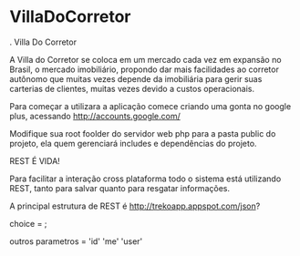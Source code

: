 VillaDoCorretor
===============
.
Villa Do Corretor


A Villa do Corretor se coloca em um mercado cada vez em expansão no Brasil, o mercado imobiliário, propondo dar mais facilidades ao corretor autônomo que muitas vezes depende da imobiliária para gerir suas carterias de clientes, muitas vezes devido a custos operacionais.


Para começar a utilizara a aplicação comece criando uma gonta no google plus, acessando http://accounts.google.com/

Modifique sua root foolder do servidor web php para a pasta public do projeto, ela quem gerenciará includes e dependências do projeto.



REST É VIDA!

Para facilitar a interação cross plataforma todo o sistema está utilizando REST, tanto para salvar quanto para resgatar informações.

A principal estrutura de REST é http://trekoapp.appspot.com/json?

choice = <nome das funcoes>;

outros parametros = 'id' 'me' 'user'

